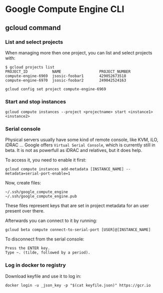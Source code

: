 # Google Compute Engine CLI 

## gcloud command

### List and select projects

When managing more then one project, you can list and select projects with:

```
$ gcloud projects list
PROJECT_ID           NAME                 PROJECT_NUMBER
compute-engine-6969  jsosic-foobar1       429052673518
compute-engine-6970  jsosic-foobar2       249042524163
```

```
gcloud config set project compute-engine-6969
```

### Start and stop instances

```
gcloud compute instances --project <projectname> start <instance1> <instance2>
```

### Serial console

Physical servers usually have some kind of remote console, like KVM, iLO,
iDRAC ... Google offers `Virtual Serial Console`, which is currently still
in beta. It is not as powerfull as iDRAC and relatives, but it does help.

To access it, you need to enable it first:

```
gcloud compute instances add-metadata [INSTANCE_NAME] --metadata=serial-port-enable=1
```

Now, create files:

```
~/.ssh/google_compute_engine
~/.ssh/google_compute_engine.pub
```
These files represent keys that are set in project metadata for an user present over there.


Afterwards you can connect to it by running:

```
gcloud beta compute connect-to-serial-port [USER]@[INSTANCE_NAME]
```

To disconnect from the serial console:

```
Press the ENTER key.
Type ~. (tilde, followed by a period).
```


### Log in docker to registry

Download keyfile and use it to log in:

```
docker login -u _json_key -p "$(cat keyfile.json)" https://gcr.io
```
